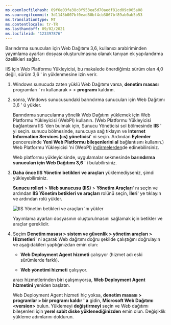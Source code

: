 ```yaml
---
ms.openlocfilehash: 09f6e03fa38c8f953ea5d70aedf81cd09c065a08
ms.sourcegitcommit: 3d1143b007bf0ead80bf4cb3867bf89ab0ab5b53
ms.translationtype: MT
ms.contentlocale: tr-TR
ms.lasthandoff: 09/02/2021
ms.locfileid: "123397876"
---
```

Barındırma sunucuları için Web Dağıtımı 3,6, kullanıcı arabiriminden yayımlama ayarları dosyası oluşturulmasına olanak tanıyan ek yapılandırma özellikleri sağlar.

IIS için Web Platformu Yükleyicisi, bu makalede önerdiğimiz sürüm olan 4,0 değil, sürüm 3,6 ' in yüklenmesine izin verir.

1. Windows sunucuda zaten yüklü Web Dağıtımı varsa, **denetim masası** programları ' nı kullanarak  >    >  **programı** kaldırın.

2. sonra, Windows sunucusundaki barındırma sunucuları için Web Dağıtımı 3,6 ' ü yükler.

    Barındırma sunucularına yönelik Web Dağıtımı yüklemek için Web Platformu Yükleyicisi (WebPI) kullanın. (Web Platformu Yükleyicisi bağlantısını IIS 'den bulmak için, Sunucu Yöneticisi sol bölmesinde **IIS** ' yi seçin. sunucu bölmesinde, sunucuya sağ tıklayın ve **Internet Information Services (ııs) yöneticisi**' ni seçin. Ardından **Eylemler** penceresinde **Yeni Web Platformu bileşenlerini al** bağlantısını kullanın.) Web Platformu Yükleyicisi 'ni (WebPI) [indirmelerden](https://www.microsoft.com/web/downloads/platform.aspx)de edinebilirsiniz.

    Web platformu yükleyicisinde, uygulamalar sekmesinde **barındırma sunucuları için Web Dağıtımı 3,6** ' i bulabilirsiniz.

3. **Daha önce IIS Yönetim betikleri ve araçları** yüklemediyseniz, şimdi yükleyebilirsiniz.

    **Sunucu rolleri**  >  **Web sunucusu (IIS)**  >  **Yönetim Araçları**' nı seçin ve ardından **IIS Yönetim betikleri ve araçları** rolünü seçin, **İleri**' ye tıklayın ve ardından rolü yükler.

    ![IIS Yönetim betikleri ve araçları 'nı yükler](../../deployment/media/tutorial-iis-management-scripts-and-tools.png)

    Yayımlama ayarları dosyasının oluşturulmasını sağlamak için betikler ve araçlar gereklidir.

4. Seçim  **Denetim masası > sistem ve güvenlik > yönetim araçları > Hizmetleri**' ni açarak Web dağıtımı doğru şekilde çalıştığını doğrulayın ve aşağıdakileri yaptığınızdan emin olun:

    * **Web Deployment Agent hizmeti** çalışıyor (hizmet adı eski sürümlerde farklı).

    * **Web yönetimi hizmeti** çalışıyor.

    aracı hizmetlerinden biri çalışmıyorsa, **Web Deployment Agent hizmetini** yeniden başlatın.

    Web Deployment Agent hizmeti hiç yoksa, **denetim masası > programlar > bir programı kaldır ' a** gidin, **Microsoft Web Dağıtımı \<version>** bulun. Yüklemeyi **değiştirmeyi** seçin ve Web dağıtımı bileşenleri için  **yerel sabit diske yüklenediğinizden** emin olun. Değişiklik yükleme adımlarını doldurun.
